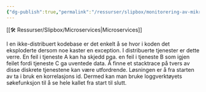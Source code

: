 ```yaml
---
{"dg-publish":true,"permalink":"/ressurser/slipbox/monitorering-av-mikrotjenester-er-komplekst/","dgHomeLink":true,"dgPassFrontmatter":false}
---
```


[[🛠 Ressurser/Slipbox/Microservices|Microservices]]

I en ikke-distribuert kodebase er det enkelt å se hvor i koden det eksploderte dersom noe kaster en exception. I distribuerte tjenester er dette verre. En feil i tjeneste A kan ha skjedd pga. en feil i tjeneste B som igjen feilet fordi tjeneste C ga uventede data. Å finne et stacktrace på tvers av disse diskrete tjenestene kan være utfordrende.
Løsningen er å fra starten av ta i bruk en korrelasjons id. Dermed kan man bruke loggverktøyets søkefunksjon til å se hele kallet fra start til slutt.